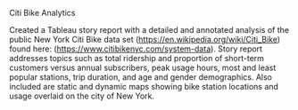Citi Bike Analytics

Created a Tableau story report with a detailed and annotated analysis of the public New York Citi Bike data set (https://en.wikipedia.org/wiki/Citi_Bike) found here: (https://www.citibikenyc.com/system-data). Story report addresses topics such as total ridership and proportion of short-term customers versus annual subscribers, peak usage hours, most and least popular stations, trip duration, and age and gender demographics. Also included are static and dynamic maps showing bike station locations and usage overlaid on the city of New York.